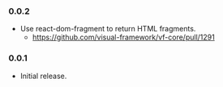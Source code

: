### 0.0.2

* Use react-dom-fragment to return HTML fragments.
  * https://github.com/visual-framework/vf-core/pull/1291

### 0.0.1

* Initial release.
